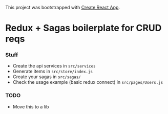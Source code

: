 This project was bootstrapped with [Create React App](https://github.com/facebook/create-react-app).

# Redux + Sagas boilerplate for CRUD reqs

### Stuff

- Create the api services in `src/services`
- Generate items in `src/store/index.js`
- Create your sagas in `src/sagas/`
- Check the usage example (basic redux connect) in `src/pages/Users.js`

### TODO

- Move this to a lib